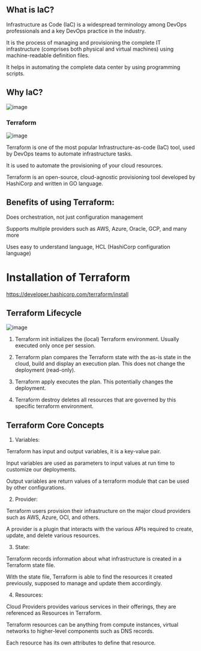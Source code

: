 ## What is IaC?

Infrastructure as Code (IaC) is a widespread terminology among DevOps professionals and a key DevOps practice in the industry. 

It is the process of managing and provisioning the complete IT infrastructure (comprises both physical and virtual machines) using machine-readable definition files. 

It helps in automating the complete data center by using programming scripts.
## Why IaC?


![image](https://github.com/user-attachments/assets/ecf774cd-5ba2-4b06-a78d-dc2ddc4e17e0)


### Terraform

![image](https://github.com/user-attachments/assets/4ae6ad07-fd95-4357-95aa-73c6b18b3ede)


Terraform is one of the most popular Infrastructure-as-code (IaC) tool, used by DevOps teams to automate infrastructure tasks.

It is used to automate the provisioning of your cloud resources.

Terraform is an open-source, cloud-agnostic provisioning tool developed by HashiCorp and written in GO language.

## Benefits of using Terraform:

Does orchestration, not just configuration management

Supports multiple providers such as AWS, Azure, Oracle, GCP, and many more

Uses easy to understand language, HCL (HashiCorp configuration language)


# Installation of Terraform

https://developer.hashicorp.com/terraform/install

## Terraform Lifecycle

![image](https://github.com/user-attachments/assets/d5611e27-afc8-439b-b462-a6a03393abd9)

1. Terraform init initializes the (local) Terraform environment. Usually executed only once per session.

2. Terraform plan compares the Terraform state with the as-is state in the cloud, build and display an
execution plan. This does not change the deployment (read-only).

3. Terraform apply executes the plan. This potentially changes the deployment.

4. Terraform destroy deletes all resources that are governed by this specific terraform environment.


## Terraform Core Concepts

1. Variables: 

Terraform has input and output variables, it is a key-value pair. 

Input variables are used as parameters to input values at run time to customize our deployments. 

Output variables are return values of a terraform module that can be used by other configurations.

2. Provider: 

Terraform users provision their infrastructure on the major cloud providers such as AWS, Azure, OCI, and others.

A provider is a plugin that interacts with the various APIs required to create, update, and delete various resources.


3. State: 

Terraform records information about what infrastructure is created in a Terraform state file. 

With the state file, Terraform is able to find the resources it created previously, supposed to manage and update them accordingly.

4. Resources: 

Cloud Providers provides various services in their offerings, they are referenced as Resources in Terraform. 

Terraform resources can be anything from compute instances, virtual networks to higher-level components such as DNS records. 

Each resource has its own attributes to define that resource.






